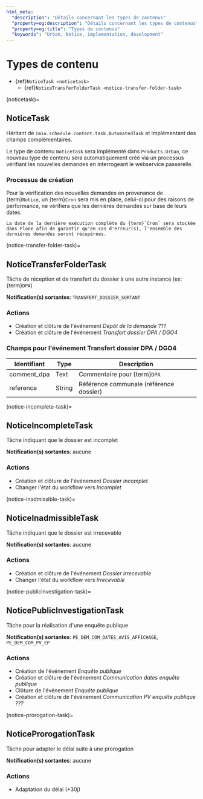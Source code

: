 ```yaml
---
html_meta:
  "description": "Détails concernant les types de contenus"
  "property=og:description": "Détails concernant les types de contenus"
  "property=og:title": "Types de contenus"
  "keywords": "Urban, Notice, implementation, development"
---
```


# Types de contenu

- {ref}`NoticeTask <noticetask>`
  - {ref}`NoticeTransferFolderTask <notice-transfer-folder-task>`

(noticetask)=
## NoticeTask

Héritant de `imio.schedule.content.task.AutomatedTask` et implémentant des champs complémentaires.

Le type de contenu `NoticeTask` sera implémenté dans `Products.Urban`, ce nouveau type de contenu sera automatiquement créé via un processus vérifiant les nouvelles demandes en interrogeant le webservice passerelle.

### Processus de création

Pour la vérification des nouvelles demandes en provenance de {term}`Notice`, un {term}`Cron` sera mis en place, celui-ci pour des raisons de performance, ne vérifiera que les dernières demandes sur base de leurs dates.

```{note}
La date de la dernière exécution complète du {term}`Cron` sera stockée dans Plone afin de garantir qu'en cas d'erreur(s), l'ensemble des dernières demandes seront récupérées.
```

(notice-transfer-folder-task)=
## NoticeTransferFolderTask

Tâche de réception et de transfert du dossier à une autre instance (ex: {term}`DPA`)

**Notification(s) sortantes**: `TRANSFERT_DOSSIER_SORTANT`

### Actions

- Création et clôture de l'événement *Dépôt de la demande* ???
- Création et clôture de l'événement *Transfert dossier DPA / DGO4*

### Champs pour l'événement Transfert dossier DPA / DGO4

| Identifiant | Type | Description |
| ----------- | ---- | ----------- |
| comment_dpa | Text | Commentaire pour {term}`DPA` |
| reference | String | Référence communale (référence dossier) |


(notice-incomplete-task)=
## NoticeIncompleteTask

Tâche indiquant que le dossier est incomplet

**Notification(s) sortantes**: aucune

### Actions

- Création et clôture de l'événement *Dossier incomplet*
- Changer l'état du workflow vers *Incomplet*


(notice-inadmissible-task)=
## NoticeInadmissibleTask

Tâche indiquant que le dossier est irrecevable

**Notification(s) sortantes**: aucune

### Actions

- Création et clôture de l'événement *Dossier irrecevable*
- Changer l'état du workflow vers *Irrecevable*


(notice-publicinvestigation-task)=
## NoticePublicInvestigationTask

Tâche pour la réalisation d'une enquête publique

**Notification(s) sortantes**: `PE_DEM_COM_DATES_AVIS_AFFICHAGE`, `PE_DEM_COM_PV_EP`

### Actions

- Création de l'événement *Enquête publique*
- Création et clôture de l'événement *Communication dates enquête publique*
- Clôture de l'événement *Enquête publique*
- Création et clôture de l'événement *Communication PV enquête publique ???*


(notice-prorogation-task)=
## NoticeProrogationTask

Tâche pour adapter le délai suite à une prorogation

**Notification(s) sortantes**: aucune

### Actions

- Adaptation du délai (+30j)